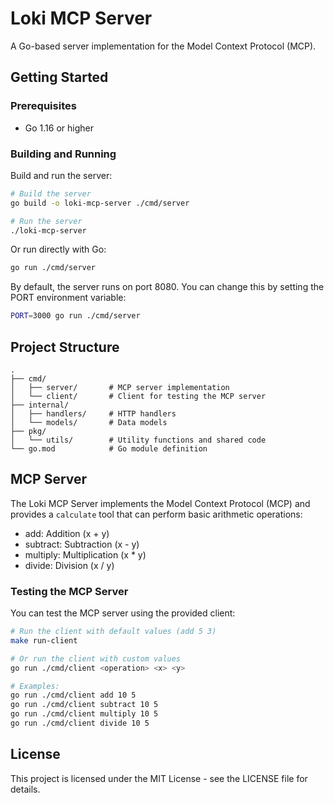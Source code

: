# Loki MCP Server

A Go-based server implementation for the Model Context Protocol (MCP).

## Getting Started

### Prerequisites

- Go 1.16 or higher

### Building and Running

Build and run the server:

```bash
# Build the server
go build -o loki-mcp-server ./cmd/server

# Run the server
./loki-mcp-server
```

Or run directly with Go:

```bash
go run ./cmd/server
```

By default, the server runs on port 8080. You can change this by setting the PORT environment variable:

```bash
PORT=3000 go run ./cmd/server
```

## Project Structure

```
.
├── cmd/
│   ├── server/       # MCP server implementation
│   └── client/       # Client for testing the MCP server
├── internal/
│   ├── handlers/     # HTTP handlers
│   └── models/       # Data models
├── pkg/
│   └── utils/        # Utility functions and shared code
└── go.mod            # Go module definition
```

## MCP Server

The Loki MCP Server implements the Model Context Protocol (MCP) and provides a `calculate` tool that can perform basic arithmetic operations:

- add: Addition (x + y)
- subtract: Subtraction (x - y)
- multiply: Multiplication (x * y)
- divide: Division (x / y)

### Testing the MCP Server

You can test the MCP server using the provided client:

```bash
# Run the client with default values (add 5 3)
make run-client

# Or run the client with custom values
go run ./cmd/client <operation> <x> <y>

# Examples:
go run ./cmd/client add 10 5
go run ./cmd/client subtract 10 5
go run ./cmd/client multiply 10 5
go run ./cmd/client divide 10 5
```

## License

This project is licensed under the MIT License - see the LICENSE file for details.
